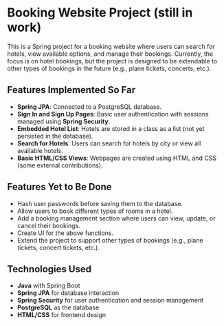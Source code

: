 # Booking Website Project (still in work)

This is a Spring project for a booking website where users can search for hotels, view available options, and manage their bookings. Currently, the focus is on hotel bookings, but the project is designed to be extendable to other types of bookings in the future (e.g., plane tickets, concerts, etc.).

## Features Implemented So Far

- **Spring JPA**: Connected to a PostgreSQL database.
- **Sign In and Sign Up Pages**: Basic user authentication with sessions managed using **Spring Security**.
- **Embedded Hotel List**: Hotels are stored in a class as a list (not yet persisted in the database).
- **Search for Hotels**: Users can search for hotels by city or view all available hotels.
- **Basic HTML/CSS Views**: Webpages are created using HTML and CSS (some external contributions).

## Features Yet to Be Done

- Hash user passwords before saving them to the database.
- Allow users to book different types of rooms in a hotel.
- Add a booking management section where users can view, update, or cancel their bookings.
- Create UI for the above functions.
- Extend the project to support other types of bookings (e.g., plane tickets, concert tickets, etc.).

## Technologies Used

- **Java** with Spring Boot
- **Spring JPA** for database interaction
- **Spring Security** for user authentication and session management
- **PostgreSQL** as the database
- **HTML/CSS** for frontend design
